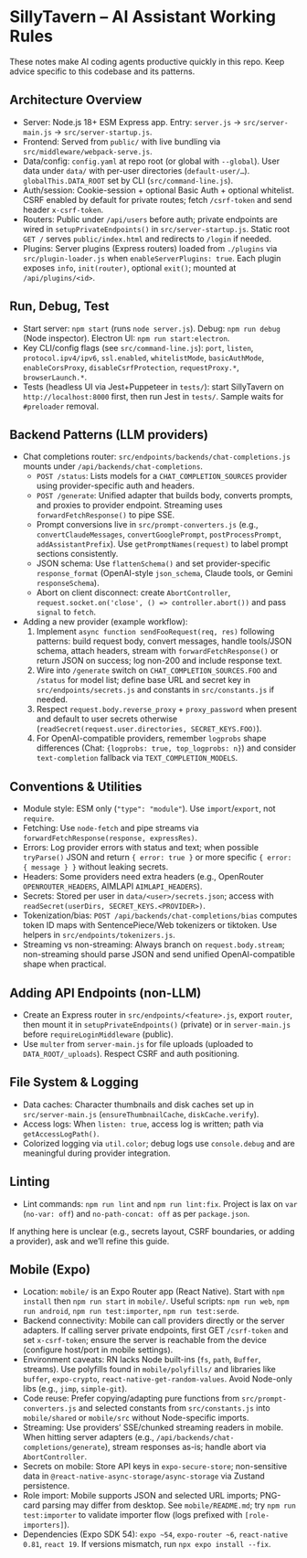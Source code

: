 # SillyTavern – AI Assistant Working Rules

These notes make AI coding agents productive quickly in this repo. Keep advice specific to this codebase and its patterns.

## Architecture Overview
- Server: Node.js 18+ ESM Express app. Entry: `server.js` → `src/server-main.js` → `src/server-startup.js`.
- Frontend: Served from `public/` with live bundling via `src/middleware/webpack-serve.js`.
- Data/config: `config.yaml` at repo root (or global with `--global`). User data under `data/` with per-user directories (`default-user/…`). `globalThis.DATA_ROOT` set by CLI (`src/command-line.js`).
- Auth/session: Cookie-session + optional Basic Auth + optional whitelist. CSRF enabled by default for private routes; fetch `/csrf-token` and send header `x-csrf-token`.
- Routers: Public under `/api/users` before auth; private endpoints are wired in `setupPrivateEndpoints()` in `src/server-startup.js`. Static root `GET /` serves `public/index.html` and redirects to `/login` if needed.
- Plugins: Server plugins (Express routers) loaded from `./plugins` via `src/plugin-loader.js` when `enableServerPlugins: true`. Each plugin exposes `info`, `init(router)`, optional `exit()`; mounted at `/api/plugins/<id>`.

## Run, Debug, Test
- Start server: `npm start` (runs `node server.js`). Debug: `npm run debug` (Node inspector). Electron UI: `npm run start:electron`.
- Key CLI/config flags (see `src/command-line.js`): `port`, `listen`, `protocol.ipv4/ipv6`, `ssl.enabled`, `whitelistMode`, `basicAuthMode`, `enableCorsProxy`, `disableCsrfProtection`, `requestProxy.*`, `browserLaunch.*`.
- Tests (headless UI via Jest+Puppeteer in `tests/`): start SillyTavern on `http://localhost:8000` first, then run Jest in `tests/`. Sample waits for `#preloader` removal.

## Backend Patterns (LLM providers)
- Chat completions router: `src/endpoints/backends/chat-completions.js` mounts under `/api/backends/chat-completions`.
  - `POST /status`: Lists models for a `CHAT_COMPLETION_SOURCES` provider using provider-specific auth and headers.
  - `POST /generate`: Unified adapter that builds body, converts prompts, and proxies to provider endpoint. Streaming uses `forwardFetchResponse()` to pipe SSE.
  - Prompt conversions live in `src/prompt-converters.js` (e.g., `convertClaudeMessages`, `convertGooglePrompt`, `postProcessPrompt`, `addAssistantPrefix`). Use `getPromptNames(request)` to label prompt sections consistently.
  - JSON schema: Use `flattenSchema()` and set provider-specific `response_format` (OpenAI-style `json_schema`, Claude tools, or Gemini `responseSchema`).
  - Abort on client disconnect: create `AbortController`, `request.socket.on('close', () => controller.abort())` and pass `signal` to `fetch`.
- Adding a new provider (example workflow):
  1) Implement `async function sendFooRequest(req, res)` following patterns: build request body, convert messages, handle tools/JSON schema, attach headers, stream with `forwardFetchResponse()` or return JSON on success; log non-200 and include response text.
  2) Wire into `/generate` switch on `CHAT_COMPLETION_SOURCES.FOO` and `/status` for model list; define base URL and secret key in `src/endpoints/secrets.js` and constants in `src/constants.js` if needed.
  3) Respect `request.body.reverse_proxy` + `proxy_password` when present and default to user secrets otherwise (`readSecret(request.user.directories, SECRET_KEYS.FOO)`).
  4) For OpenAI-compatible providers, remember `logprobs` shape differences (Chat: `{logprobs: true, top_logprobs: n}`) and consider `text-completion` fallback via `TEXT_COMPLETION_MODELS`.

## Conventions & Utilities
- Module style: ESM only (`"type": "module"`). Use `import`/`export`, not `require`.
- Fetching: Use `node-fetch` and pipe streams via `forwardFetchResponse(response, expressRes)`.
- Errors: Log provider errors with status and text; when possible `tryParse()` JSON and return `{ error: true }` or more specific `{ error: { message } }` without leaking secrets.
- Headers: Some providers need extra headers (e.g., OpenRouter `OPENROUTER_HEADERS`, AIMLAPI `AIMLAPI_HEADERS`).
- Secrets: Stored per user in `data/<user>/secrets.json`; access with `readSecret(userDirs, SECRET_KEYS.<PROVIDER>)`.
- Tokenization/bias: `POST /api/backends/chat-completions/bias` computes token ID maps with SentencePiece/Web tokenizers or tiktoken. Use helpers in `src/endpoints/tokenizers.js`.
- Streaming vs non-streaming: Always branch on `request.body.stream`; non-streaming should parse JSON and send unified OpenAI-compatible shape when practical.

## Adding API Endpoints (non-LLM)
- Create an Express router in `src/endpoints/<feature>.js`, export `router`, then mount it in `setupPrivateEndpoints()` (private) or in `server-main.js` before `requireLoginMiddleware` (public).
- Use `multer` from `server-main.js` for file uploads (uploaded to `DATA_ROOT/_uploads`). Respect CSRF and auth positioning.

## File System & Logging
- Data caches: Character thumbnails and disk caches set up in `src/server-main.js` (`ensureThumbnailCache`, `diskCache.verify`).
- Access logs: When `listen: true`, access log is written; path via `getAccessLogPath()`.
- Colorized logging via `util.color`; debug logs use `console.debug` and are meaningful during provider integration.

## Linting
- Lint commands: `npm run lint` and `npm run lint:fix`. Project is lax on `var` (`no-var: off`) and `no-path-concat: off` as per `package.json`.

If anything here is unclear (e.g., secrets layout, CSRF boundaries, or adding a provider), ask and we’ll refine this guide.

## Mobile (Expo)
- Location: `mobile/` is an Expo Router app (React Native). Start with `npm install` then `npm run start` in `mobile/`. Useful scripts: `npm run web`, `npm run android`, `npm run test:importer`, `npm run test:serde`.
- Backend connectivity: Mobile can call providers directly or the server adapters. If calling server private endpoints, first GET `/csrf-token` and set `x-csrf-token`; ensure the server is reachable from the device (configure host/port in mobile settings).
- Environment caveats: RN lacks Node built-ins (`fs`, `path`, `Buffer`, streams). Use polyfills found in `mobile/polyfills/` and libraries like `buffer`, `expo-crypto`, `react-native-get-random-values`. Avoid Node-only libs (e.g., `jimp`, `simple-git`).
- Code reuse: Prefer copying/adapting pure functions from `src/prompt-converters.js` and selected constants from `src/constants.js` into `mobile/shared` or `mobile/src` without Node-specific imports.
- Streaming: Use providers’ SSE/chunked streaming readers in mobile. When hitting server adapters (e.g., `/api/backends/chat-completions/generate`), stream responses as-is; handle abort via `AbortController`.
- Secrets on mobile: Store API keys in `expo-secure-store`; non-sensitive data in `@react-native-async-storage/async-storage` via Zustand persistence.
- Role import: Mobile supports JSON and selected URL imports; PNG-card parsing may differ from desktop. See `mobile/README.md`; try `npm run test:importer` to validate importer flow (logs prefixed with `[role-importers]`).
- Dependencies (Expo SDK 54): `expo ~54`, `expo-router ~6`, `react-native 0.81`, `react 19`. If versions mismatch, run `npx expo install --fix`.

